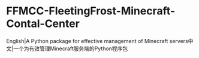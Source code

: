 # FFMCC-FleetingFrost-Minecraft-Contal-Center
English|A Python package for effective management of Minecraft servers中文|一个为有效管理Minecraft服务端的Python程序包
